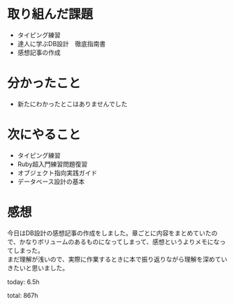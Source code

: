 #  取り組んだ課題
- タイピング練習
- 達人に学ぶDB設計　徹底指南書
- 感想記事の作成


# 分かったこと
- 新たにわかったとこはありませんでした
  
# 次にやること
- タイピング練習
- Ruby超入門練習問題復習
- オブジェクト指向実践ガイド
- データベース設計の基本



# 感想
今日はDB設計の感想記事の作成をしました。章ごとに内容をまとめていたので、かなりボリュームのあるものになってしまって、感想というよりメモになってしまった。  
まだ理解が浅いので、実際に作業するときに本で振り返りながら理解を深めていきたいと思いました。


today:  6.5h

total: 867h
